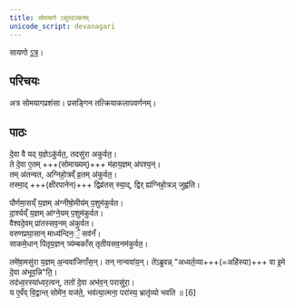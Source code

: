```yaml
---
title: सोमयागे ऽसुरवञ्चनम्
unicode_script: devanagari
---
```

सायणो [ऽत्र](https://archive.org/stream/Anandashram_Samskrita_Granthavali_Anandashram_Sanskrit_Series/ASS_042_Krishna_Yajurvediya_Taittiriya_Samhita_Part_5_-_Kasinath_Sastri_Agase_1946#page/n171/mode/2up)।

## परिचयः
अत्र सोमयागप्रशंसा। प्रसङ्गिन तत्क्रियाकलापवर्णनम्।

## पाठः
दे॒वा वै यद् य॒ज्ञेऽकु॑र्वत॒, तदसु॑रा अकुर्वत॒।  
ते दे॒वा ए॒तम् +++(सोमाख्यम्)+++ म॑हाय॒ज्ञम् अ॑पश्य॒न्।  
तम् अ॑तन्वत, अग्निहो॒त्रव्ँ व्र॒तम् अ॑कुर्वत॒।  
तस्मा॒द् +++(क्षीरपानेन)+++ द्विव्र॑तस् स्या॒द्, द्विर् ह्य॑ग्निहो॒त्रञ् जुह्व॑ति। 

पौर्णमा॒सय्ँ य॒ज्ञम् अ॑ग्नीषो॒मीय॑म् प॒शुम॑कुर्वत।  
दा॒र्श्यय्ँ य॒ज्ञम् आ॑ग्ने॒यम् प॒शुम॑कुर्वत।  
वैश्वदे॒वम् प्रा॑तस्सव॒नम् अ॑कुर्वत।  
वरुणप्रघा॒सान् माध्य॑न्दिन॒ँ॒ सव॑नँ।  
साकमे॒धान् पि॑तृय॒ज्ञन् त्र्य॑म्बकाँस् तृतीयसव॒नम॑कुर्वत॒।  

तमे॑षा॒मसु॑रा य॒ज्ञम् अ॒न्ववा॑जिगाँस॒न्। तन् नान्ववा॑य॒न्। ते॑ऽब्रुवन्न् "अध्वर्त॒व्या+++(=अहिंस्या)+++ वा इ॒मे दे॒वा अ॑भूव॒न्नि"ति॒।  
तद॑ध्व॒रस्या॑ध्वर॒त्वन्, ततो॑ दे॒वा अभ॑व॒न् परासु॑रा॒।  
य ए॒वँव् वि॒द्वान्त् सोमे॑न॒ यज॑ते॒, भव॑त्या॒त्मना॒ परा॑स्य॒ भ्रातृ॑व्यो भवति ॥ [6]